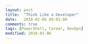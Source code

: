 ```yaml
---
layout: post
title:  "Think Like a Developer"
date:   2018-02-06 09:02:00
comments: true
tags: [PowerShell, Career, DevOps]
modified: 2018-02-06
---
```

